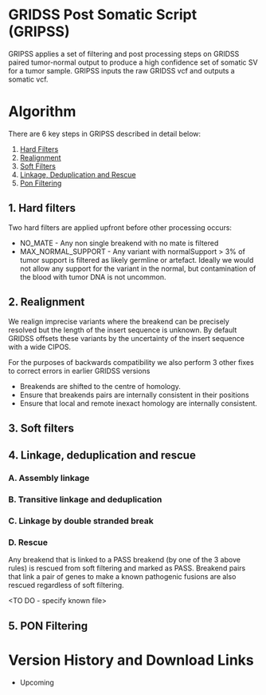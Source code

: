 # GRIDSS Post Somatic Script (GRIPSS)

GRIPSS applies a set of filtering and post processing steps on GRIDSS paired tumor-normal output to produce a high confidence set of somatic SV for a tumor sample.    GRIPSS inputs the raw GRIDSS vcf and outputs a somatic vcf.


# Algorithm

There are 6 key steps in GRIPSS described in detail below:
  1. [Hard Filters](#1-hard-filters)
  2. [Realignment](#2-realignment)
  3. [Soft Filters](#3-soft-filters)
  4. [Linkage, Deduplication and Rescue](#4-linkage,-deduplication-and-rescue)
  5. [Pon Filtering](#5-pon-filtering)

## 1. Hard filters

Two hard filters are applied upfront before other processing occurs:
* NO_MATE - Any non single breakend with no mate is filtered
* MAX_NORMAL_SUPPORT - Any variant with normalSupport > 3% of tumor support is filtered as likely germline or artefact.  Ideally we would not allow any support for the variant in the normal, but contamination of the blood with tumor DNA is not uncommon.

## 2. Realignment

We realign imprecise variants where the breakend can be precisely resolved but the length of the insert sequence is unknown.  By default GRIDSS offsets these variants by the uncertainty of the insert sequence with a wide CIPOS.

For the purposes of backwards compatibility we also perform 3 other fixes to correct errors in earlier GRIDSS versions
* Breakends are shifted to the centre of homology.  
* Ensure that breakends pairs are internally consistent in their positions
* Ensure that local and remote inexact homology are internally consistent.

## 3. Soft filters
 
<TO DO>

## 4. Linkage, deduplication and rescue

### A. Assembly linkage

<TO DO>

### B. Transitive linkage and deduplication

<TO DO>

### C. Linkage by double stranded break

<TO DO>

### D. Rescue

Any breakend that is linked to a PASS breakend (by one of the 3 above rules) is rescued from soft filtering and marked as PASS.    Breakend pairs that link a pair of genes to make a known pathogenic fusions are also rescued regardless of soft filtering.

<TO DO - specify known file>

## 5. PON Filtering

<TO DO>

# Version History and Download Links
 - Upcoming
